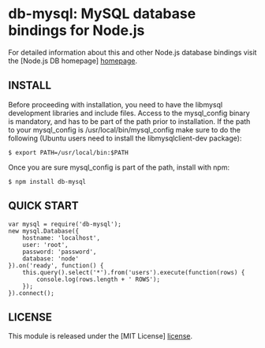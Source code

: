 # db-mysql: MySQL database bindings for Node.js #

For detailed information about this and other Node.js
database bindings visit the [Node.js DB homepage] [homepage].

## INSTALL ##

Before proceeding with installation, you need to have the libmysql
development libraries and include files. Access to the mysql_config 
binary is mandatory, and has to be part of the path prior to 
installation. If the path to your mysql_config is
/usr/local/bin/mysql_config make sure to do the following (Ubuntu
users need to install the libmysqlclient-dev package):

    $ export PATH=/usr/local/bin:$PATH

Once you are sure mysql_config is part of the path, install with npm:

    $ npm install db-mysql

## QUICK START ##

    var mysql = require('db-mysql');
    new mysql.Database({
        hostname: 'localhost',
        user: 'root',
        password: 'password',
        database: 'node'
    }).on('ready', function() {
        this.query().select('*').from('users').execute(function(rows) {
            console.log(rows.length + ' ROWS');
        });
    }).connect();

## LICENSE ##

This module is released under the [MIT License] [license].

[homepage]: http://nodejsdb.org
[license]: http://www.opensource.org/licenses/mit-license.php
